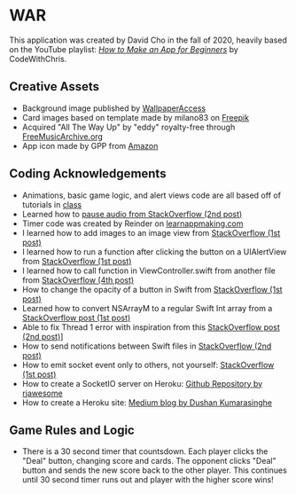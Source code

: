 #  WAR 

This application was created by David Cho in the fall of 2020, heavily based on the YouTube playlist: [*How to Make an App for Beginners*](https://www.youtube.com/playlist?list=PLMRqhzcHGw1ZkH8RuznGMS0NZs0jWQQ5a) by CodeWithChris. 

## Creative Assets 
- Background image published by [WallpaperAccess](https://wallpaperaccess.com/camo-cool-iphone) 
- Card images based on template made by milano83 on [Freepik](https://www.freepik.com/premium-vector/grunge-scratch-background_5426110.htm#page=1&query=scratch&position=0) 
- Acquired "All The Way Up" by "eddy" royalty-free through [FreeMusicArchive.org](https://freemusicarchive.org/search/?quicksearch=all+the+way+up) 
- App icon made by GPP from [Amazon](https://www.amazon.com/GPP-Perfect-Helmet-Replica-Painting/dp/B00HNMFSUK)

## Coding Acknowledgements  
-  Animations, basic game logic, and alert views code are all based off of tutorials in [class](https://westminster.schoology.com/course/2674470945/materials) 
-  Learned how to [pause audio from StackOverflow (2nd post) ](https://stackoverflow.com/questions/58990504/swift-how-to-pause-audio)
- Timer code was created by Reinder on [learnappmaking.com](https://learnappmaking.com/timer-swift-how-to/)
- I learned how to add images to an image view from [StackOverflow (1st post)](https://stackoverflow.com/questions/28340836/add-image-to-alert-view)
- I learned how to run a function after clicking the button on a UIAlertView from [StackOverflow (1st post)](https://stackoverflow.com/questions/32535495/how-to-call-a-function-when-ok-is-pressed-in-an-uialert)
- I learned how to call function in ViewController.swift from another file from [StackOverflow (4th post)](https://stackoverflow.com/questions/42135402/calling-function-from-another-viewcontroller-in-swift)
- How to change the opacity of a button in Swift from [StackOverflow (1st post)](https://stackoverflow.com/questions/38534573/changing-opacity-of-button-when-clicked-xcode-swift)
- Learned how to convert NSArrayM to a regular Swift Int array from a [StackOverflow post (1st post)](https://stackoverflow.com/questions/45101226/how-to-set-nsarraym-to-nsstring-in-swift-3)
- Able to fix Thread 1 error with inspiration from this [StackOverflow post (2nd post)](https://stackoverflow.com/questions/43404111/why-does-uilabel-text-result-in-fatal-error-unexpectedly-found-nil-while-unwra/43404173)]
- How to send notifications between Swift files in [StackOverflow (2nd post)](https://stackoverflow.com/questions/2676398/how-to-post-and-receive-an-nsnotifications-objective-c-notifications-in-swi)
- How to emit socket event only to others, not yourself: [StackOverflow (1st post)](https://stackoverflow.com/questions/29266594/broadcast-to-all-connected-clients-except-sender-with-python-flask-socketio)
- How to create a SocketIO server on Heroku: [Github Repository by rjawesome](https://github.com/rjawesome/heroku_socketio)
- How to create a Heroku site: [Medium blog by Dushan Kumarasinghe](https://medium.com/@dushan14/create-a-web-application-with-python-flask-postgresql-and-deploy-on-heroku-243d548335cc)

## Game Rules and Logic
- There is a 30 second timer that countsdown. Each player clicks the "Deal" button, changing score and cards. The opponent clicks "Deal" button and sends the new score back to the other player. This continues until 30 second timer runs out and player with the higher score wins!


